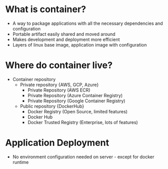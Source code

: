 # What is container?
* A way to package applications with all the necessary dependencies and configuration
* Portable artifact easily shared and moved around
* Makes development and deployment more efficient
* Layers of linux base image, application image with configuration


# Where do container live?
* Container repository
  * Private repository {AWS, GCP, Azure}
    * Private Repository (AWS ECR)
    * Private Repository (Azure Container Registry)
    * Private Repository (Google Container Registry)
  * Public repository {DockerHub}
    * Docker Registry (Open Source, limited features)
    * Docker Hub
    * Docker Trusted Registry (Enterprise, lots of features)


# Application Deployment
* No environment configuration needed on server - except for docker runtime
